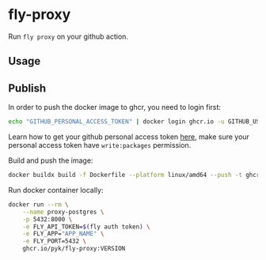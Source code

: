 # fly-proxy

Run `fly proxy` on your github action.

## Usage

## Publish

In order to push the docker image to ghcr, you need to login first:

```sh
echo "GITHUB_PERSONAL_ACCESS_TOKEN" | docker login ghcr.io -u GITHUB_USERNAME --password-stdin
```

Learn how to get your github personal access token
[here](https://docs.github.com/en/authentication/keeping-your-account-and-data-secure/creating-a-personal-access-token),
make sure your personal access token have `write:packages` permission.

Build and push the image:

```sh
docker buildx build -f Dockerfile --platform linux/amd64 --push -t ghcr.io/pyk/fly-proxy:VERSION .
```

Run docker container locally:

```sh
docker run --rm \
    --name proxy-postgres \
    -p 5432:8000 \
    -e FLY_API_TOKEN=$(fly auth token) \
    -e FLY_APP="APP_NAME" \
    -e FLY_PORT=5432 \
    ghcr.io/pyk/fly-proxy:VERSION
```
